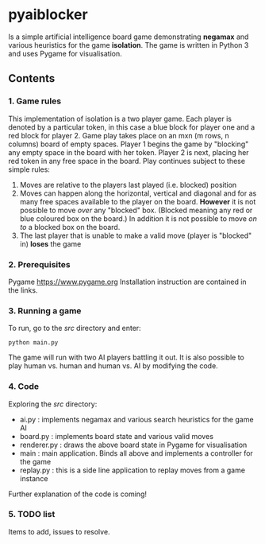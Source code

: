 # pyaiblocker

Is a simple artificial intelligence board game demonstrating **negamax** and various heuristics for the game **isolation**.
The game is written in Python 3 and uses Pygame for visualisation.

## Contents
### 1. Game rules
This implementation of isolation is a two player game. Each player is denoted by a particular token, in this case a blue block for player one and a red block for player 2.
Game play takes place on an mxn (m rows, n columns) board of empty spaces.
Player 1 begins the game by "blocking" any empty space in the board with her token. Player 2 is next, placing her red token in any free space in the board.
Play continues subject to these simple rules:
1. Moves are relative to the players last played (i.e. blocked) position
2. Moves can happen along the horizontal, vertical and diagonal and for as many free spaces available to the player on the board.
**However** it is not possible to move *over* any "blocked" box. (Blocked meaning any red or blue coloured box on the board.)
In addition it is not possible to move *on to* a blocked box on the board.
3. The last player that is unable to make a valid move (player is "blocked" in) **loses** the game 


### 2. Prerequisites
Pygame <https://www.pygame.org> 
Installation instruction are contained in the links.


### 3. Running a game
To run, go to the *src* directory and enter:

    python main.py
    
The game will run with two AI players battling it out. It is also possible to play human vs. human and human vs. AI by modifying the code.

### 4. Code
Exploring the *src* directory:

 - ai.py : implements negamax and various search heuristics for the game AI
 - board.py : implements board state and various valid moves
 - renderer.py : draws the above board state in Pygame for visualisation
 - main : main application. Binds all above and implements a controller for the game
 - replay.py : this is a side line application to replay moves from a game instance

Further explanation of the code is coming!

### 5. TODO list
Items to add, issues to resolve.




















